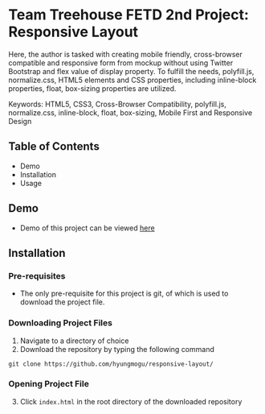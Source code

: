 # Team Treehouse FETD 2nd Project: Responsive Layout

Here, the author is tasked with creating mobile friendly, cross-browser compatible and responsive form from mockup without using Twitter Bootstrap and flex value of display property. To fulfill the needs, polyfill.js, normalize.css, HTML5 elements and CSS properties, including inline-block properties, float, box-sizing properties are utilized.

Keywords: HTML5, CSS3, Cross-Browser Compatibility, polyfill.js, normalize.css, inline-block, float, box-sizing, Mobile First and Responsive Design

## Table of Contents
- Demo
- Installation
- Usage


## Demo
- Demo of this project can be viewed [here](https://hyungmogu.github.com/responsive-layout)

## Installation
### Pre-requisites
- The only pre-requisite for this project is git, of which is used to download the project file.

### Downloading Project Files
1. Navigate to a directory of choice
2. Download the repository by typing the following command
```
git clone https://github.com/hyungmogu/responsive-layout/
```

### Opening Project File
3. Click `index.html` in the root directory of the downloaded repository
